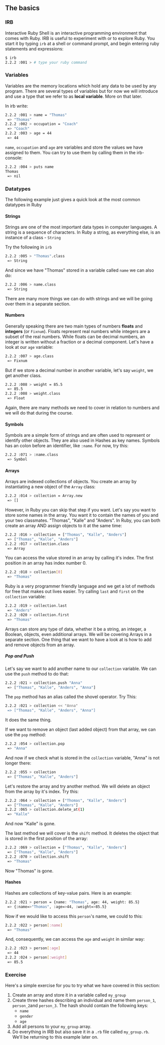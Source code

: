 ## The basics

### IRB
Interactive Ruby Shell is an interactive programming environment that comes with Ruby. IRB is useful to experiment with or to explore Ruby. You start it by typing `irb` at a shell or command prompt, and begin entering ruby statements and expressions:

```bash
$ irb
2.2.2 :001 > # type your ruby command
```
### Variables
Variables are the memory locations which hold any data to be used by any program. There are several types of variables but for now we will introduce and use a type that we refer to as **local variable**. More on that later.

In irb write:
```bash
2.2.2 :001 > name = "Thomas"
 => "Thomas"
2.2.2 :002 > occupation = "Coach"
 => "Coach"
2.2.2 :003 > age = 44
 => 44
```
`name`, `occupation` and `age` are variables and store the values we have assigned to them. You can try to use them by calling them in the irb-console:

```bash
2.2.2 :004 > puts name
Thomas
 => nil
```

### Datatypes
The following example just gives a quick look at the most common datatypes in Ruby
#### Strings
Strings are one of the most important data types in computer languages. A string is a sequence of characters. In Ruby a string, as everything else, is an instance of a class - `String`

Try the following in `irb`
```bash
2.2.2 :005 > "Thomas".class
 => String 
```
And since we have "Thomas" stored in a variable called `name` we can also do:
```bash
2.2.2 :006 > name.class
 => String 
```
There are many more things we can do with strings and we will be going over them in a separate section.

#### Numbers
Generally speaking there are two main types of numbers **floats** and **integers** (or `Fixnum`). Floats represent real numbers while integers are a subset of the real numbers. While floats can be decimal numbers, an integer is written without a fraction or a decimal component. Let's have a look at our `age` variable:

```bash
2.2.2 :007 > age.class
 => Fixnum 
```
But if we store a decimal number in another variable, let's say `weight`, we get another class.

```bash
2.2.2 :008 > weight = 85.5
 => 85.5 
2.2.2 :008 > weight.class
 => Float 
```
Again, there are many methods we need to cover in relation to numbers and we will do that during the course. 

#### Symbols
Symbols are a simple form of strings and are often used to represent or identify other objects. They are also used in Hashes as key names. Symbols has an colon before an identifier, like `:name`. For now, try this:

```bash
2.2.2 :071 > :name.class
 => Symbol 
```

#### Arrays
Arrays are indexed collections of objects. You create an array by instantiating a new object of the `Array` class:
```bash
2.2.2 :014 > collection = Array.new
 => [] 
```
However, in Ruby you can skip that step if you want. Let's say you want to store some names in the array. You want it to contain the names of you and your two classmates. "Thomas", "Kalle" and "Anders". In Ruby, you can both create an array AND assign objects to it at the same time:

```bash
2.2.2 :016 > collection = ["Thomas", "Kalle", "Anders"]
 => ["Thomas", "Kalle", "Anders"] 
2.2.2 :017 > collection.class
 => Array 
```
You can access the value stored in an array by calling it's index. The first position in an array has index number 0.
```bash
2.2.2 :018 > collection[0]
 => "Thomas" 
```
Ruby is a very programmer friendly language and we get a lot of methods for free that makes out lives easier. Try calling `last` and `first` on the `collection` variable:

```bash
2.2.2 :019 > collection.last
 => "Anders" 
2.2.2 :020 > collection.first
 => "Thomas"
```
Arrays can store any type of data, whether it be a string, an integer, a Boolean, objects, even additional arrays. We will be covering Arrays in a separate section. One thing that we want to have a look at is how to add and remove objects from an array.

##### Pop and Push
Let's say we want to add another name to our `collection` variable. We can use the `push` method to do that:

```bash
2.2.2 :021 > collection.push "Anna"
 => ["Thomas", "Kalle", "Anders", "Anna"] 
```
The `pop` method has an alias called the shovel operator. Try This:
```bash
2.2.2 :021 > collection << "Anna"
 => ["Thomas", "Kalle", "Anders", "Anna"] 
```
It does the same thing.

If we want to remove an object (last added object) from that array, we can use the `pop` method:
```bash
2.2.2 :054 > collection.pop 
 => "Anna" 
```
And now if we check what is stored in the `collection` variable, "Anna" is not longer there:
```bash
2.2.2 :055 > collection
 => ["Thomas", "Kalle", "Anders"] 
```
Let's restore the array and try another method. We will delete an object from the array by it's index. Try this:
```bash
2.2.2 :064 > collection = ["Thomas", "Kalle", "Anders"]
 => ["Thomas", "Kalle", "Anders"] 
2.2.2 :065 > collection.delete_at(1)
 => "Kalle" 
```
And now "Kalle" is gone. 

The last method we will cover is the `shift` method. It deletes the object that is stored in the first position of the array:

```bash
2.2.2 :069 > collection = ["Thomas", "Kalle", "Anders"]
 => ["Thomas", "Kalle", "Anders"] 
2.2.2 :070 > collection.shift
 => "Thomas" 
```
Now "Thomas" is gone.


#### Hashes

Hashes are collections of key-value pairs. Here is an example:

```bash
2.2.2 :021 > person = {name: "Thomas", age: 44, weight: 85.5}
 => {:name=>"Thomas", :age=>44, :weight=>85.5} 
```
Now if we would like to access this `person`'s name, we could to this:
```bash
2.2.2 :022 > person[:name]
 => "Thomas" 
```
And, consequently, we can access the `age` and `weight` in similar way:

```bash
2.2.2 :023 > person[:age]
 => 44 
2.2.2 :024 > person[:weight]
 => 85.5 
```

### Exercise

Here's a simple exercise for you to try what we have covered in this section:

1. Create an array and store it in a variable called `my_group`
2. Create three hashes describing an individual and name them `person_1`, `person_2`and `person_3`. The hash should contain the following keys:
    - `name`
    - `gender`
    - `age`
3. Add all persons to your `my_group` array.
4. Do everything in IRB but also save it in a `.rb` file called `my_group.rb`. We'll be returning to this example later on. 












